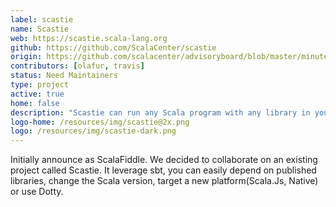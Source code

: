 ```yaml
---
label: scastie
name: Scastie
web: https://scastie.scala-lang.org
github: https://github.com/ScalaCenter/scastie
origin: https://github.com/scalacenter/advisoryboard/blob/master/minutes/001-2016-q2.md#scala-center-activities
contributors: [olafur, travis]
status: Need Maintainers
type: project
active: true
home: false
description: "Scastie can run any Scala program with any library in your browser. You don’t need to download or install anything."
logo-home: /resources/img/scastie@2x.png
logo: /resources/img/scastie-dark.png
---
```

Initially announce as ScalaFiddle. We decided to collaborate on an existing project called Scastie. It leverage sbt, you can easily depend on published libraries, change the Scala version, target a new platform(Scala.Js, Native) or use Dotty.
